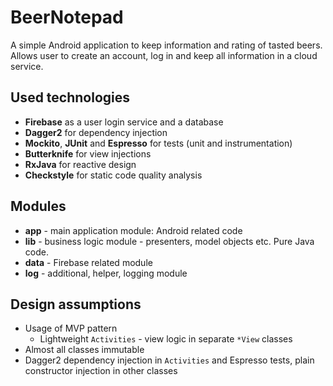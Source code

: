 # BeerNotepad

A simple Android application to keep information and rating of tasted beers.
Allows user to create an account, log in and keep all information in a cloud service.

## Used technologies

* **Firebase** as a user login service and a database
* **Dagger2** for dependency injection
* **Mockito**, **JUnit** and **Espresso** for tests (unit and instrumentation)
* **Butterknife** for view injections
* **RxJava** for reactive design
* **Checkstyle** for static code quality analysis

## Modules

* **app** - main application module: Android related code
* **lib** - business logic module - presenters, model objects etc. Pure Java code.
* **data** - Firebase related module
* **log** - additional, helper, logging module

## Design assumptions

* Usage of MVP pattern
  * Lightweight `Activities` - view logic in separate `*View` classes
* Almost all classes immutable
* Dagger2 dependency injection in `Activities` and Espresso tests, plain constructor injection in other classes
